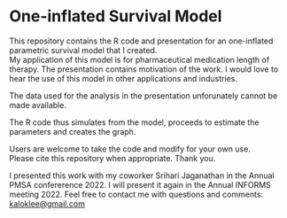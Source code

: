 # One-inflated Survival Model

This repository contains the R code and presentation for an one-inflated parametric survival model that I created.  
My application of this model is for pharmaceutical medication length of therapy.  The presentation contains motivation of the work.
I would love to hear the use of this model in other applications and industries.  

The data used for the analysis in the presentation unforunately cannot be made available.

The R code thus simulates from the model, proceeds to estimate the parameters and creates the graph.   

Users are welcome to take the code and modify for your own use.  
Please cite this repository when appropriate.  Thank you.


I presented this work with my coworker Srihari Jaganathan in the Annual PMSA confererence 2022.
I will present it again in the Annual INFORMS meeting 2022.
Feel free to contact me with questions and comments: kaloklee@gmail.com
